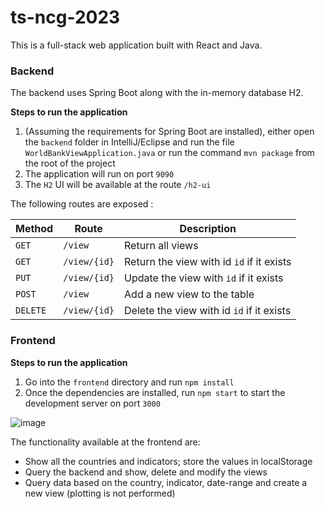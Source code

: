 # ts-ncg-2023

This is a full-stack web application built with React and Java.

### Backend

The backend uses Spring Boot along with the in-memory database H2.

**Steps to run the application**
1. (Assuming the requirements for Spring Boot are installed), either open the `backend` folder in IntelliJ/Eclipse and run the file `WorldBankViewApplication.java` or run the command `mvn package` from the root of the project
2. The application will run on port `9090`
3. The `H2` UI will be available at the route `/h2-ui`

The following routes are exposed : 

| Method  | Route | Description |
| ------- | ------ | ----------- |
| `GET` | `/view`  | Return all views |
| `GET` | `/view/{id}`  | Return the view with id `id` if it exists |
| `PUT` | `/view/{id}`  | Update the view with `id` if it exists |
| `POST` | `/view`  | Add a new view to the table |
| `DELETE` | `/view/{id}`  | Delete the view with id `id` if it exists |

### Frontend

**Steps to run the application**
1. Go into the `frontend` directory and run `npm install`
2. Once the dependencies are installed, run `npm start` to start the development server on port `3000`

![image](https://github.com/Namyalg/ts-ncg-2023/assets/53875297/c5bedc45-9805-454d-9df5-7c2d0008fac9)

The functionality available at the frontend are:
- Show all the countries and indicators; store the values in localStorage
- Query the backend and show, delete and modify the views
- Query data based on the country, indicator, date-range and create a new view (plotting is not performed)



